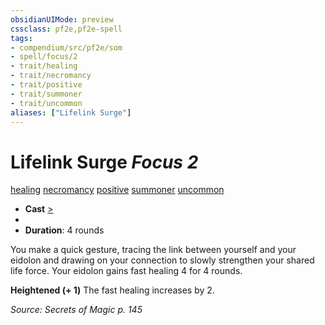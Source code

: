 ```yaml
---
obsidianUIMode: preview
cssclass: pf2e,pf2e-spell
tags:
- compendium/src/pf2e/som
- spell/focus/2
- trait/healing
- trait/necromancy
- trait/positive
- trait/summoner
- trait/uncommon
aliases: ["Lifelink Surge"]
---
```

# Lifelink Surge *Focus 2*   
[healing](healing.md "Healing Effect Trait")  [necromancy](necromancy.md "Necromancy School Trait")  [positive](positive.md "Positive Energy & Element Trait")  [summoner](Reference/Rules/Traits/summoner-som.md "Summoner Class Trait")  [uncommon](uncommon.md "Uncommon Rarity Trait")  

- **Cast** [>](chapter-9-playing-the-game.md#Actions "Single Action") 
- 
- **Duration**: 4 rounds

You make a quick gesture, tracing the link between yourself and your eidolon and drawing on your connection to slowly strengthen your shared life force. Your eidolon gains fast healing 4 for 4 rounds.

**Heightened (+ 1)** The fast healing increases by 2.

*Source: Secrets of Magic p. 145*